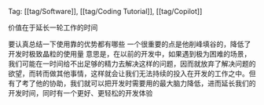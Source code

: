 Tag: [[tag/Software]], [[tag/Coding Tutorial]], [[tag/Copilot]]

价值在于延长一轮工作的时间

要认真总结一下使用靠的优势都有哪些
一个很重要的点是他削峰填谷的，降低了开发时极致晶粒的使用量
意思是，在以前的开发中，如果遇到极为困难的场景，我们可能在一时间给不出足够的精力去解决这样的问题，因而就放弃了解决问题的欲望，而转而做其他事情，这样就会让我们无法持续的投入在开发的工作之中。但有了考了他的协助，我们就可以把开发时需要用的最大脑力降低，进而延长我们的开发时间，同时有一个更好、更轻松的开发体验
